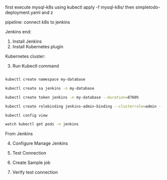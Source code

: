 first execute mysql-k8s using kubectl apply -f mysql-k8s/
then simpletodo-deployment.yaml and 
z



pipeline: connect k8s to jenkins

Jenkins end:

1. Install Jenkins
2. Install Kubernetes plugin

Kubernetes cluster:

3. Run Kubectl command
```bash

kubectl create namespace my-database

kubectl create sa jenkins -n my-database

kubectl create token jenkins -n my-database --duration=8760h

kubectl create rolebinding jenkins-admin-binding --clusterrole=admin --serviceaccount=my-database:jenkins --namespace=my-database

kubectl config view

watch kubectl get pods -n jenkins

```
From Jenkins

4. Configure Manage Jenkins

5. Test Connection

6. Create Sample job

7. Verify test connection
